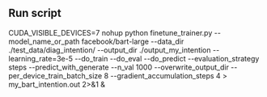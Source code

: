 
## Run script

CUDA_VISIBLE_DEVICES=7 nohup python finetune_trainer.py --model_name_or_path facebook/bart-large --data_dir ./test_data/diag_intention/ --output_dir ./output_my_intention --learning_rate=3e-5 --do_train --do_eval --do_predict --evaluation_strategy steps --predict_with_generate --n_val 1000 --overwrite_output_dir --per_device_train_batch_size 8 --gradient_accumulation_steps 4 > my_bart_intention.out 2>&1 &
